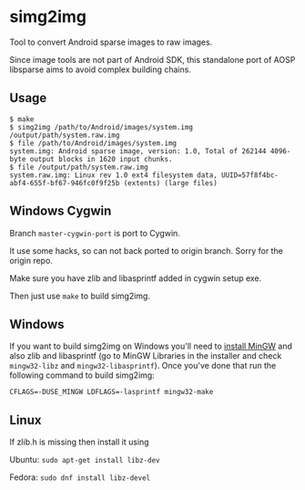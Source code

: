 simg2img
=========

Tool to convert Android sparse images to raw images.

Since image tools are not part of Android SDK, this standalone port of AOSP libsparse aims to avoid complex building chains.

Usage
-----

```
$ make
$ simg2img /path/to/Android/images/system.img /output/path/system.raw.img
$ file /path/to/Android/images/system.img
system.img: Android sparse image, version: 1.0, Total of 262144 4096-byte output blocks in 1620 input chunks.
$ file /output/path/system.raw.img
system.raw.img: Linux rev 1.0 ext4 filesystem data, UUID=57f8f4bc-abf4-655f-bf67-946fc0f9f25b (extents) (large files)
```


Windows Cygwin
-------

Branch `master-cygwin-port` is port to Cygwin. 

It use some hacks, so can not back ported to origin branch. Sorry for the origin repo. 

Make sure you have zlib and libasprintf added in cygwin setup exe.

Then just use `make` to build simg2img.



Windows
-------

If you want to build simg2img on Windows you'll need to [install MinGW](http://www.mingw.org/wiki/howto_install_the_mingw_gcc_compiler_suite)
and also zlib and libasprintf (go to MinGW Libraries in the installer and check `mingw32-libz` and `mingw32-libasprintf`).
Once you've done that run the following command to build simg2img:

```
CFLAGS=-DUSE_MINGW LDFLAGS=-lasprintf mingw32-make
```

Linux
------

If zlib.h is missing then install it using

Ubuntu: ```sudo apt-get install libz-dev```

Fedora: ```sudo dnf install libz-devel```
